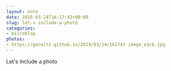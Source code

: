 ```yaml
---
layout: note
date: 2018-03-24T16:17:43+00:00
slug: let-s-include-a-photo
categories:
- microblog
photos:
- https://gerwitz.github.io/2018/03/24/161741-image_e1c6.jpg
---
```

Let's include a photo
